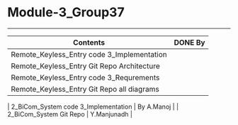 # Module-3_Group37
---

| Contents | DONE By |
|---|---|
| Remote_Keyless_Entry code 3_Implementation |  |
| Remote_Keyless_Entry Git Repo Architecture |  |
| Remote_Keyless_Entry code 3_Requrements |  |
| Remote_Keyless_Entry Git Repo all diagrams |  |

| 2_BiCom_System code 3_Implementation | By A.Manoj  |
| 2_BiCom_System Git Repo | Y.Manjunadh |
